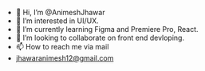 - 👋 Hi, I’m @AnimeshJhawar
- 👀 I’m interested in UI/UX.
- 🌱 I’m currently learning Figma and Premiere Pro, React.
- 💞️ I’m looking to collaborate on front end devloping.
- 📫 How to reach me via mail
- jhawaranimesh12@gmail.com

<!---
AnimeshJhawar/AnimeshJhawar is a ✨ special ✨ repository because its `README.md` (this file) appears on your GitHub profile.
You can click the Preview link to take a look at your changes.
--->
